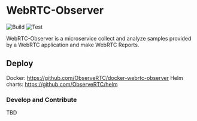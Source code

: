 WebRTC-Observer
===

![Build](https://github.com/ObserveRTC/observer/actions/workflows/build.yml/badge.svg)
![Test](https://github.com/ObserveRTC/observer/actions/workflows/test.yml/badge.svg)

WebRTC-Observer is a microservice collect and analyze 
samples provided by a WebRTC application and make 
WebRTC Reports.

## Deploy

Docker: https://github.com/ObserveRTC/docker-webrtc-observer 
Helm charts: https://github.com/ObserveRTC/helm


### Develop and Contribute

TBD




 


